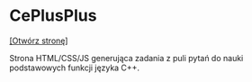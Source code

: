 # CePlusPlus

<a href="https://ivdamianvi.github.io/C-Plus-Plus-Quiz/">[Otwórz stronę]</a>

Strona HTML/CSS/JS generująca zadania z puli pytań do nauki podstawowych funkcji języka C++.
